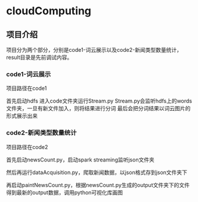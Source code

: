 # cloudComputing

## 项目介绍

项目分为两个部分，分别是code1-词云展示以及code2-新闻类型数量统计，result目录是先前调试内容。

### **code1-词云展示**

项目路径在code1

首先启动hdfs
进入code文件夹运行Stream.py
Stream.py会监听hdfs上的words文件夹，一旦有新文件加入，则将结果进行分词
最后会把分词结果以词云图片的形式展示出来

### **code2-新闻类型数量统计**

项目路径在code2

首先启动newsCount.py，启动spark streaming监听json文件夹

然后再运行dataAcquisition.py，爬取新闻数据，以json格式存到json文件夹下

再启动paintNewsCount.py，根据newsCount.py生成的output文件夹下的文件得到最新的output数据，调用python可视化库画图

